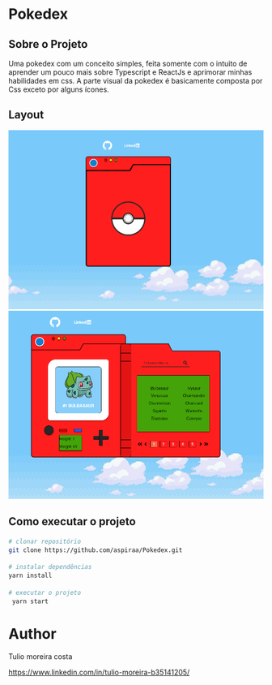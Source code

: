 # Pokedex





## Sobre o Projeto

Uma pokedex com um conceito simples, feita somente com o intuito de aprender um pouco mais sobre Typescript e ReactJs e aprimorar minhas habilidades em css.
A parte visual da pokedex é basicamente composta por Css exceto por alguns ícones. 
  
 ## Layout 
![imagem1](https://github.com/aspiraa/Pokedex/blob/main/src/assets/print01.png)
![imagem2](https://github.com/aspiraa/Pokedex/blob/main/src/assets/print02.png)
 
 
 
 ## Como executar o projeto
 
 ```bash
 # clonar repositório  
 git clone https://github.com/aspiraa/Pokedex.git
 
 # instalar dependências 
 yarn install
 
 # executar o projeto
  yarn start
 ```

# Author

Tulio moreira costa

https://www.linkedin.com/in/tulio-moreira-b35141205/

